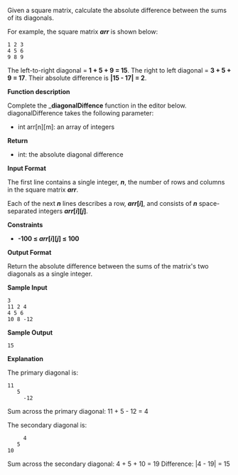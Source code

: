 Given a square matrix, calculate the absolute difference between the sums of its diagonals.

For example, the square matrix ___arr___ is shown below:

```
1 2 3
4 5 6
9 8 9
```

The left-to-right diagonal = __1 + 5 + 9 = 15__. The right to left diagonal = __3 + 5 + 9 = 17__. Their absolute difference is __|15 - 17| = 2__. 

__Function description__

Complete the ___diagonalDiffence__ function in the editor below.  
diagonalDifference takes the following parameter: 
- int arr[n][m]: an array of integers

__Return__
- int: the absolute diagonal difference

__Input Format__

The first line contains a single integer, ___n___, the number of rows and columns in the square matrix ___arr___.

Each of the next ___n___ lines describes a row, ___arr_[_i_]__, and consists of ___n___ space-separated integers ___arr_[_i_][_j_]__.

__Constraints__

- __-100 &le; _arr_[_i_][_j_] &le; 100__

__Output Format__

Return the absolute difference between the sums of the matrix's two diagonals as a single integer.

__Sample Input__

```
3
11 2 4
4 5 6
10 8 -12
```

__Sample Output__
```
15
```

__Explanation__

The primary diagonal is: 

```
11
   5
     -12
```

Sum across the primary diagonal: 11 + 5 - 12 = 4

The secondary diagonal is:

```
     4
   5
10
```

Sum across the secondary diagonal: 4 + 5 + 10 = 19
Difference: |4 - 19| = 15